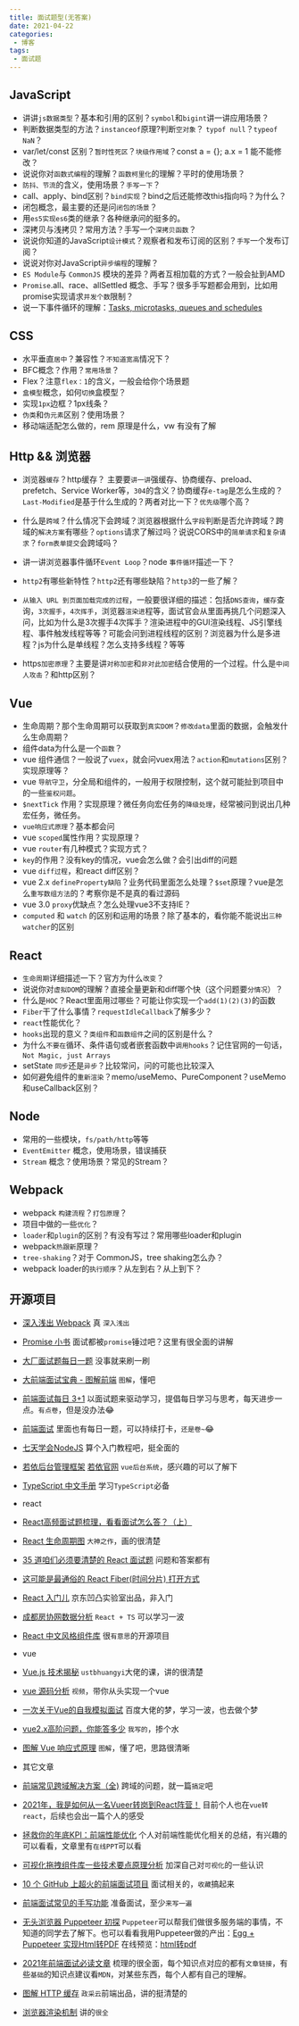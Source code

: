 ```yaml
---
title: 面试题型(无答案)
date: 2021-04-22
categories:
 - 博客
tags:
 - 面试题
---
```


<!-- more -->



## JavaScript

- 讲讲`js数据类型`？基本和引用的区别？`symbol`和`bigint`讲一讲应用场景？
- 判断数据类型的方法？`instanceof`原理?判断`空对象`？ `typof null`？`typeof NaN`？
- var/let/const 区别？`暂时性死区`？`块级作用域`？const a = {}; a.x = 1 能不能修改？
- 说说你对`函数式编程`的理解？`函数柯里化`的理解？平时的使用场景？
- `防抖、节流`的含义，使用场景？`手写一下`？
- call、apply、bind区别？`bind实现`？bind之后还能修改this指向吗？为什么？
- 闭包概念，最主要的还是问`闭包的场景`？
- 用`es5实现es6`类的继承？各种继承问的挺多的。
- 深拷贝与浅拷贝？常用方法？手写一个`深拷贝函数`？
- 说说你知道的JavaScript`设计模式`？观察者和发布订阅的区别？`手写`一个发布订阅？
- 说说对你对JavaScript`异步编程`的理解？
- `ES Module`与 `CommonJS` 模块的差异？两者互相加载的方式？一般会扯到AMD
- `Promise`.all、race、allSettled 概念、手写？很多手写题都会用到，比如用promise实现请求`并发个数`限制？
- 说一下事件循环的理解：[Tasks, microtasks, queues and schedules](https://segmentfault.com/a/1190000014812771?utm_source=channel-hottest)



## CSS

- 水平垂直`居中`？兼容性？`不知道宽高`情况下？
- BFC概念？作用？`常用场景`？
- Flex？注意`flex：1`的含义，一般会给你个场景题
- `盒模型`概念，如何`切换`盒模型？
- 实现`1px`边框？1px线条？
- `伪类`和`伪元素`区别？使用场景？
- 移动端适配怎么做的，rem 原理是什么，vw 有没有了解



## Http && 浏览器

- 浏览器`缓存`？http缓存？ 主要要`讲一讲`强缓存、协商缓存、preload、prefetch、Service Worker等，`304`的含义？协商缓存`e-tag`是怎么生成的？`Last-Modified`是基于什么生成的？两者对比一下？`优先级`哪个高？

- 什么是`跨域`？什么情况下会跨域？浏览器根据什么`字段`判断是否允许跨域？跨域的`解决方案`有哪些？`options`请求了解过吗？说说CORS中的`简单请求`和`复杂请求`？`form表单提交`会跨域吗？

- 讲一讲浏览器事件循环`Event Loop`？node `事件循环`描述一下？

- `http2`有哪些新特性？`http2`还有哪些缺陷？`http3`的一些了解？

- `从输入 URL 到页面加载完成的过程`，一般要很详细的描述：包括`DNS查询`，`缓存`查询，`3次握手`，`4次挥手`，浏览器`渲染进`程等，面试官会从里面再挑几个问题深入问，比如为什么是3次握手4次挥手？渲染进程中的GUI渲染线程、JS引擎线程、事件触发线程等等？可能会问到进程线程的区别？浏览器为什么是多进程？js为什么是单线程？怎么支持多线程？等等

- https`加密原理`？主要是讲`对称加密`和`非对此加密`结合使用的一个过程。什么是`中间人攻击`？和http区别？



## Vue

- 生命周期？那个生命周期可以获取到`真实DOM`？`修改data`里面的数据，会触发什么生命周期？
- 组件data为什么是一个`函数`？
- vue 组件通信？一般说了`vuex`，就会问vuex用法？`action`和`mutations`区别？实现原理等？
- vue `导航守卫`，分全局和组件的，一般用于权限控制，这个就可能扯到项目中的一些`鉴权问题`。
- `$nextTick` 作用？实现原理？微任务向宏任务的`降级处理`，经常被问到说出几种宏任务，微任务。
- `vue响应式原理`？基本都会问
- vue `scoped`属性作用？实现原理？
- vue `router`有几种模式？实现方式？
- `key`的作用？没有key的情况，vue会怎么做？会引出diff的问题
- vue `diff过程`，和react diff区别？
- vue 2.x `defineProperty缺陷`？业务代码里面怎么处理？`$set`原理？vue是怎么`重写数组方法`的？考察你是不是真的看过源码
- vue 3.0 `proxy`优缺点？怎么处理vue3不支持IE？
- `computed` 和 `watch` 的区别和运用的场景？除了基本的，看你能不能说出`三种watcher`的区别



## React

- `生命周期`详细描述一下？官方为什么`改变`？
- 说说你对`虚拟DOM`的理解？直接全量更新和diff哪个快（这个问题要`分情况`）？
- 什么是`HOC`？React里面用过哪些？可能让你实现一个`add(1)(2)(3)`的函数
- `Fiber`干了什么事情？`requestIdleCallback`了解多少？
- `react`性能优化？
- `hooks`出现的意义？`类组件`和`函数组件`之间的区别是什么？
- 为什么`不要在`循环、条件语句或者嵌套函数中`调用hooks`？记住官网的一句话，`Not Magic, just Arrays`
- setState `同步`还是`异步`？比较常问，问的可能也比较深入
- 如何避免组件的`重新渲染`？memo/useMemo、PureComponent？useMemo和useCallback区别？



## Node

- 常用的一些模块，`fs/path/http`等等
- `EventEmitter` 概念，使用场景，错误捕获
- `Stream` 概念？使用场景？常见的Stream？



## Webpack

- webpack `构建流程`？`打包原理`？
- 项目中做的一些`优化`？
- `loader`和`plugin`的区别？有没有写过？常用哪些loader和plugin
- webpack`热跟新`原理？
- `tree-shaking`？对于 CommonJS，tree shaking怎么办？
- webpack loader的`执行顺序`？从左到右？从上到下？



## 开源项目

- [深入浅出 Webpack](https://webpack.wuhaolin.cn/) 真 `深入浅出`

- [Promise 小书](http://liubin.org/promises-book/#introduction) 面试都被`promise`锤过吧？这里有很全面的讲解

- [大厂面试题每日一题](https://q.shanyue.tech/) 没事就来刷一刷

- [大前端面试宝典 - 图解前端](https://lucifer.ren/fe-interview/#/) `图解`，懂吧

- [前端面试每日 3+1](https://github.com/haizlin/fe-interview) 以面试题来驱动学习，提倡每日学习与思考，每天进步一点。`有点卷`，但是没办法😂

- [前端面试](https://lgwebdream.github.io/FE-Interview/) 里面也有每日一题，可以持续打卡，`还是卷~`😂

- [七天学会NodeJS](https://nqdeng.github.io/7-days-nodejs/#1) 算个入门教程吧，挺全面的

- [若依后台管理框架](http://vue.ruoyi.vip/index) [若依官网](http://ruoyi.vip/) `vue后台系统`，感兴趣的可以了解下

- [TypeScript 中文手册](https://typescript.bootcss.com/) 学习`TypeScript`必备

  

- react

- [React高频面试题梳理，看看面试怎么答？（上）](https://mp.weixin.qq.com/s/W7CNGn-Qc8o0EQ3bIKAJBQ)

- [React 生命周期图](https://projects.wojtekmaj.pl/react-lifecycle-methods-diagram/) `大神之作`，画的很清楚

- [35 道咱们必须要清楚的 React 面试题](https://juejin.cn/post/6844903988073070606) 问题和答案都有

- [这可能是最通俗的 React Fiber(时间分片) 打开方式](https://juejin.cn/post/6844903975112671239)

- [React 入门儿](https://juejin.cn/post/6899243806214848519) 京东凹凸实验室出品，非入门

- [成都房协网数据分析](https://github.com/mengsixing/cdfang-spider) `React + TS` 可以学习一波

- [React 中文风格组件库](https://github.com/zhui-team/zhui) 很`有意思`的开源项目



- vue
- [Vue.js 技术揭秘](https://ustbhuangyi.github.io/vue-analysis/) `ustbhuangyi`大佬的课，讲的很清楚
- [vue 源码分析](https://www.bilibili.com/video/BV1LE411e7HE) `视频`，带你从头实现一个vue
- [一次关于Vue的自我模拟面试](https://juejin.cn/post/6870374238760894472#heading-5) 百度大佬的梦，学习一波，也去做个梦
- [vue2.x高阶问题，你能答多少](https://juejin.cn/post/6921911974611664903) `我写的`，掺个水
- [图解 Vue 响应式原理](https://juejin.cn/post/6857669921166491662) `图解`，懂了吧，思路很清晰



- 其它文章
- [前端常见跨域解决方案（全)](https://segmentfault.com/a/1190000011145364) 跨域的问题，就一篇`搞定`吧
- [2021年，我是如何从一名Vueer转岗到React阵营！](https://mp.weixin.qq.com/s/_U6MtxJ9_UWJYN3mPx9heg)  目前个人也在`vue转react`，后续也会出一篇个人的感受
- [拯救你的年底KPI：前端性能优化](https://juejin.cn/post/6911472693405548557) 个人对前端性能优化相关的总结，有兴趣的可以看看，文章里有`在线PPT`可以看
- [可视化拖拽组件库一些技术要点原理分析](https://juejin.cn/post/6908502083075325959) 加深自己对`可视化`的一些认识
- [10 个 GitHub 上超火的前端面试项目](https://juejin.cn/post/6895752757534261256) 面试相关的，`收藏`搞起来
- [前端面试常见的手写功能](https://juejin.cn/post/6873513007037546510) 准备面试，至少`来写一遍`
- [无头浏览器 Puppeteer 初探](https://juejin.cn/post/6844903504276881422) `Puppeteer`可以帮我们做很多服务端的事情，不知道的同学去了解下。也可以看看我用Puppeteer做的产出：[Egg + Puppeteer 实现Html转PDF](https://juejin.cn/post/6907500437134376974) 在线预览：[html转pdf](http://118.25.49.69/)
- [2021年前端面试必读文章](https://juejin.cn/post/6844904116339261447) 梳理的很全面，每个知识点对应的都有`文章链接`，有些`基础`的知识点建议看`MDN`，对某些东西，每个人都有自己的理解。
- [图解 HTTP 缓存](https://www.zoo.team/article/http-cache) `政采云`前端出品，讲的挺清楚的
- [浏览器渲染机制](https://segmentfault.com/a/1190000014018604) 讲的`很全`









